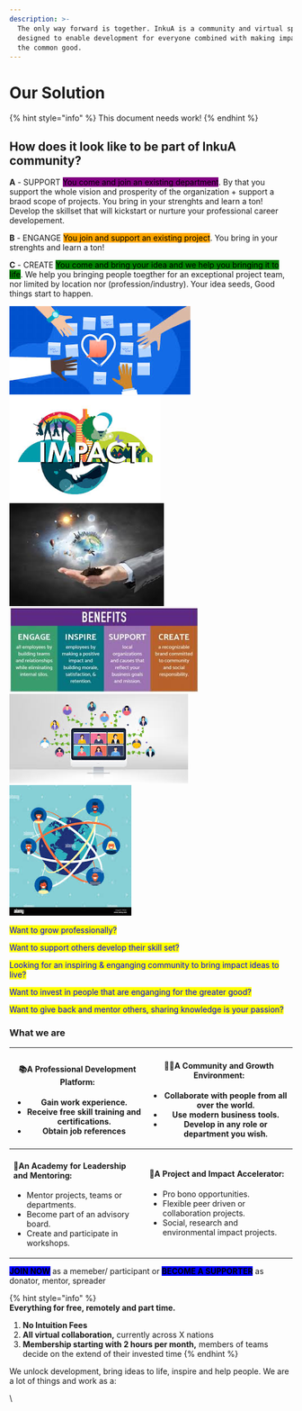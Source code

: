 ```yaml
---
description: >-
  The only way forward is together. InkuA is a community and virtual space
  designed to enable development for everyone combined with making impact for
  the common good.
---
```


# Our Solution

{% hint style="info" %}
This document needs work!
{% endhint %}

## How does it look like to be part of InkuA community?

**A** - SUPPORT <mark style="background-color:purple;">You come and join an existing department</mark>. By that you support the whole vision and prosperity of the organization + support a braod scope of projects. You bring in your strenghts and learn a ton! Develop the skillset that will kickstart or nurture your professional career developement.&#x20;

**B** - ENGANGE <mark style="background-color:orange;">You join and support an existing project</mark>. You bring in your strenghts and learn a ton!&#x20;

**C** - CREATE <mark style="background-color:green;">You come and bring your idea and we help you bringing it to life</mark>. We help you bringing people toegther for an exceptional project team, nor limited by location nor (profession/industry). Your idea seeds, Good things start to happen.&#x20;

![](<../../../.gitbook/assets/image (1).png>)![](<../../../.gitbook/assets/image (3).png>)![](<../../../.gitbook/assets/image (7).png>)![](<../../../.gitbook/assets/image (5).png>)![](<../../../.gitbook/assets/image (2).png>)![](<../../../.gitbook/assets/image (6).png>)

<mark style="color:blue;">Want to grow professionally?</mark>

<mark style="color:blue;">Want to support others develop their skill set?</mark>

<mark style="color:blue;">Looking for an inspiring & enganging community to bring impact ideas to live?</mark>

<mark style="color:blue;">Want to invest in people that are enganging for the greater good?</mark>

<mark style="color:blue;">Want to give back and mentor others, sharing knowledge is your passion?</mark>

### What we are

| <h4>📚A Professional Development Platform: </h4><ul><li>Gain work experience. </li><li>Receive free skill training and certifications. </li><li>Obtain job references</li></ul>                     | <h4>🤸‍♂️A Community and Growth Environment:</h4><ul><li>Collaborate with people from all over the world. </li><li>Use modern business tools. </li><li>Develop in any role or department you wish.</li></ul><p></p>  |
| --------------------------------------------------------------------------------------------------------------------------------------------------------------------------------------------------- | -------------------------------------------------------------------------------------------------------------------------------------------------------------------------------------------------------------------- |
| <h4>👋An Academy for Leadership and Mentoring:</h4><ul><li>Mentor projects, teams or departments. </li><li>Become part of an advisory board.</li><li>Create and participate in workshops.</li></ul> | <h4>🌿A Project and Impact Accelerator:</h4><ul><li>Pro bono opportunities.</li><li>Flexible peer driven or collaboration projects.</li><li>Social, research and environmental impact projects. </li></ul><h4> </h4> |

<mark style="background-color:blue;">**JOIN NOW**</mark> as a memeber/ participant    or     <mark style="background-color:blue;">**BECOME A SUPPORTER**</mark> as donator, mentor, spreader



{% hint style="info" %}
\
**Everything for free, remotely and part time.**

1. **No Intuition Fees**&#x20;
2. **All virtual collaboration,** currently across X nations&#x20;
3. **Membership starting with 2 hours per month,** members of teams decide on the extend of their invested time
{% endhint %}

We unlock development, bring ideas to life, inspire and help people. We are a lot of things and work as a:&#x20;



\
